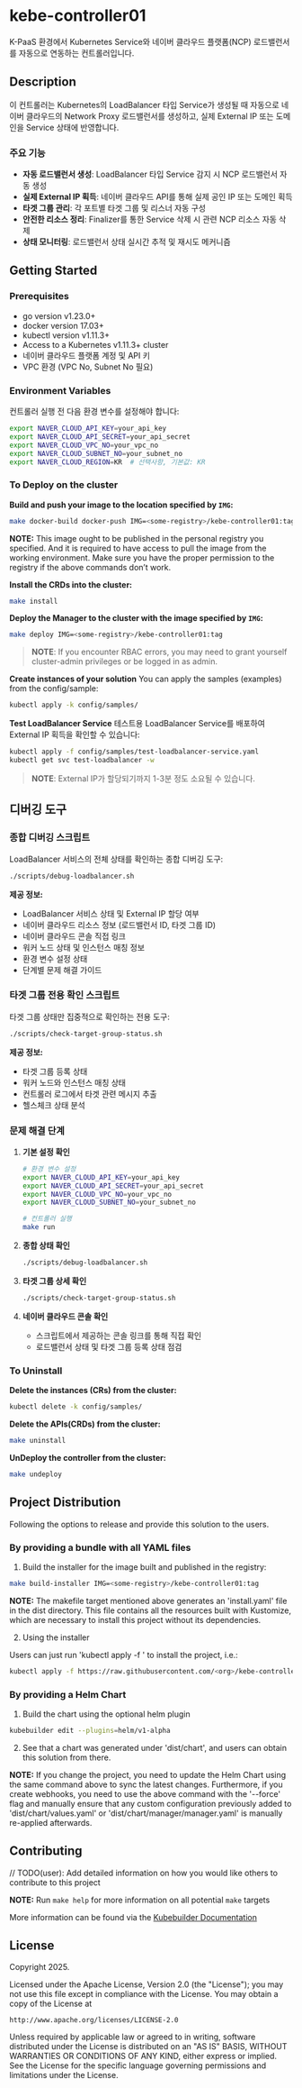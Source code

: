 # kebe-controller01

K-PaaS 환경에서 Kubernetes Service와 네이버 클라우드 플랫폼(NCP) 로드밸런서를 자동으로 연동하는 컨트롤러입니다.

## Description

이 컨트롤러는 Kubernetes의 LoadBalancer 타입 Service가 생성될 때 자동으로 네이버 클라우드의 Network Proxy 로드밸런서를 생성하고, 실제 External IP 또는 도메인을 Service 상태에 반영합니다. 

### 주요 기능

- **자동 로드밸런서 생성**: LoadBalancer 타입 Service 감지 시 NCP 로드밸런서 자동 생성
- **실제 External IP 획득**: 네이버 클라우드 API를 통해 실제 공인 IP 또는 도메인 획득
- **타겟 그룹 관리**: 각 포트별 타겟 그룹 및 리스너 자동 구성
- **안전한 리소스 정리**: Finalizer를 통한 Service 삭제 시 관련 NCP 리소스 자동 삭제
- **상태 모니터링**: 로드밸런서 상태 실시간 추적 및 재시도 메커니즘

## Getting Started

### Prerequisites
- go version v1.23.0+
- docker version 17.03+
- kubectl version v1.11.3+
- Access to a Kubernetes v1.11.3+ cluster
- 네이버 클라우드 플랫폼 계정 및 API 키
- VPC 환경 (VPC No, Subnet No 필요)

### Environment Variables

컨트롤러 실행 전 다음 환경 변수를 설정해야 합니다:

```bash
export NAVER_CLOUD_API_KEY=your_api_key
export NAVER_CLOUD_API_SECRET=your_api_secret
export NAVER_CLOUD_VPC_NO=your_vpc_no
export NAVER_CLOUD_SUBNET_NO=your_subnet_no
export NAVER_CLOUD_REGION=KR  # 선택사항, 기본값: KR
```

### To Deploy on the cluster
**Build and push your image to the location specified by `IMG`:**

```sh
make docker-build docker-push IMG=<some-registry>/kebe-controller01:tag
```

**NOTE:** This image ought to be published in the personal registry you specified.
And it is required to have access to pull the image from the working environment.
Make sure you have the proper permission to the registry if the above commands don’t work.

**Install the CRDs into the cluster:**

```sh
make install
```

**Deploy the Manager to the cluster with the image specified by `IMG`:**

```sh
make deploy IMG=<some-registry>/kebe-controller01:tag
```

> **NOTE**: If you encounter RBAC errors, you may need to grant yourself cluster-admin
privileges or be logged in as admin.

**Create instances of your solution**
You can apply the samples (examples) from the config/sample:

```sh
kubectl apply -k config/samples/
```

**Test LoadBalancer Service**
테스트용 LoadBalancer Service를 배포하여 External IP 획득을 확인할 수 있습니다:

```sh
kubectl apply -f config/samples/test-loadbalancer-service.yaml
kubectl get svc test-loadbalancer -w
```

>**NOTE**: External IP가 할당되기까지 1-3분 정도 소요될 수 있습니다.

## 디버깅 도구

### 종합 디버깅 스크립트

LoadBalancer 서비스의 전체 상태를 확인하는 종합 디버깅 도구:

```sh
./scripts/debug-loadbalancer.sh
```

**제공 정보:**
- LoadBalancer 서비스 상태 및 External IP 할당 여부
- 네이버 클라우드 리소스 정보 (로드밸런서 ID, 타겟 그룹 ID)
- 네이버 클라우드 콘솔 직접 링크
- 워커 노드 상태 및 인스턴스 매칭 정보
- 환경 변수 설정 상태
- 단계별 문제 해결 가이드

### 타겟 그룹 전용 확인 스크립트

타겟 그룹 상태만 집중적으로 확인하는 전용 도구:

```sh
./scripts/check-target-group-status.sh
```

**제공 정보:**
- 타겟 그룹 등록 상태
- 워커 노드와 인스턴스 매칭 상태
- 컨트롤러 로그에서 타겟 관련 메시지 추출
- 헬스체크 상태 분석

### 문제 해결 단계

1. **기본 설정 확인**
   ```sh
   # 환경 변수 설정
   export NAVER_CLOUD_API_KEY=your_api_key
   export NAVER_CLOUD_API_SECRET=your_api_secret
   export NAVER_CLOUD_VPC_NO=your_vpc_no
   export NAVER_CLOUD_SUBNET_NO=your_subnet_no
   
   # 컨트롤러 실행
   make run
   ```

2. **종합 상태 확인**
   ```sh
   ./scripts/debug-loadbalancer.sh
   ```

3. **타겟 그룹 상세 확인**
   ```sh
   ./scripts/check-target-group-status.sh
   ```

4. **네이버 클라우드 콘솔 확인**
   - 스크립트에서 제공하는 콘솔 링크를 통해 직접 확인
   - 로드밸런서 상태 및 타겟 그룹 등록 상태 점검

### To Uninstall
**Delete the instances (CRs) from the cluster:**

```sh
kubectl delete -k config/samples/
```

**Delete the APIs(CRDs) from the cluster:**

```sh
make uninstall
```

**UnDeploy the controller from the cluster:**

```sh
make undeploy
```

## Project Distribution

Following the options to release and provide this solution to the users.

### By providing a bundle with all YAML files

1. Build the installer for the image built and published in the registry:

```sh
make build-installer IMG=<some-registry>/kebe-controller01:tag
```

**NOTE:** The makefile target mentioned above generates an 'install.yaml'
file in the dist directory. This file contains all the resources built
with Kustomize, which are necessary to install this project without its
dependencies.

2. Using the installer

Users can just run 'kubectl apply -f <URL for YAML BUNDLE>' to install
the project, i.e.:

```sh
kubectl apply -f https://raw.githubusercontent.com/<org>/kebe-controller01/<tag or branch>/dist/install.yaml
```

### By providing a Helm Chart

1. Build the chart using the optional helm plugin

```sh
kubebuilder edit --plugins=helm/v1-alpha
```

2. See that a chart was generated under 'dist/chart', and users
can obtain this solution from there.

**NOTE:** If you change the project, you need to update the Helm Chart
using the same command above to sync the latest changes. Furthermore,
if you create webhooks, you need to use the above command with
the '--force' flag and manually ensure that any custom configuration
previously added to 'dist/chart/values.yaml' or 'dist/chart/manager/manager.yaml'
is manually re-applied afterwards.

## Contributing
// TODO(user): Add detailed information on how you would like others to contribute to this project

**NOTE:** Run `make help` for more information on all potential `make` targets

More information can be found via the [Kubebuilder Documentation](https://book.kubebuilder.io/introduction.html)

## License

Copyright 2025.

Licensed under the Apache License, Version 2.0 (the "License");
you may not use this file except in compliance with the License.
You may obtain a copy of the License at

    http://www.apache.org/licenses/LICENSE-2.0

Unless required by applicable law or agreed to in writing, software
distributed under the License is distributed on an "AS IS" BASIS,
WITHOUT WARRANTIES OR CONDITIONS OF ANY KIND, either express or implied.
See the License for the specific language governing permissions and
limitations under the License.

